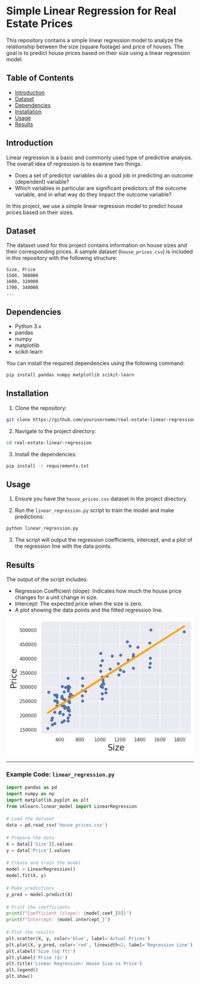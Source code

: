 # Simple Linear Regression for Real Estate Prices

This repository contains a simple linear regression model to analyze the relationship between the size (square footage) and price of houses. The goal is to predict house prices based on their size using a linear regression model.

## Table of Contents

- [Introduction](#introduction)
- [Dataset](#dataset)
- [Dependencies](#dependencies)
- [Installation](#installation)
- [Usage](#usage)
- [Results](#results)

## Introduction

Linear regression is a basic and commonly used type of predictive analysis. The overall idea of regression is to examine two things:

- Does a set of predictor variables do a good job in predicting an outcome (dependent) variable?
- Which variables in particular are significant predictors of the outcome variable, and in what way do they impact the outcome variable?

In this project, we use a simple linear regression model to predict house prices based on their sizes.

## Dataset

The dataset used for this project contains information on house sizes and their corresponding prices. A sample dataset (`house_prices.csv`) is included in this repository with the following structure:

```
Size, Price
1500, 300000
1600, 320000
1700, 340000
...
```

## Dependencies

- Python 3.x
- pandas
- numpy
- matplotlib
- scikit-learn

You can install the required dependencies using the following command:

```sh
pip install pandas numpy matplotlib scikit-learn
```

## Installation

1. Clone the repository:

```sh
git clone https://github.com/yourusername/real-estate-linear-regression.git
```

2. Navigate to the project directory:

```sh
cd real-estate-linear-regression
```

3. Install the dependencies:

```sh
pip install -r requirements.txt
```

## Usage

1. Ensure you have the `house_prices.csv` dataset in the project directory.

2. Run the `linear_regression.py` script to train the model and make predictions:

```sh
python linear_regression.py
```

3. The script will output the regression coefficients, intercept, and a plot of the regression line with the data points.

## Results

The output of the script includes:

- Regression Coefficient (slope): Indicates how much the house price changes for a unit change in size.
- Intercept: The expected price when the size is zero.
- A plot showing the data points and the fitted regression line.

![Regression Plot](regression_plot.png)

---

### Example Code: `linear_regression.py`

```python
import pandas as pd
import numpy as np
import matplotlib.pyplot as plt
from sklearn.linear_model import LinearRegression

# Load the dataset
data = pd.read_csv('house_prices.csv')

# Prepare the data
X = data[['Size']].values
y = data['Price'].values

# Create and train the model
model = LinearRegression()
model.fit(X, y)

# Make predictions
y_pred = model.predict(X)

# Print the coefficients
print(f"Coefficient (slope): {model.coef_[0]}")
print(f"Intercept: {model.intercept_}")

# Plot the results
plt.scatter(X, y, color='blue', label='Actual Prices')
plt.plot(X, y_pred, color='red', linewidth=2, label='Regression Line')
plt.xlabel('Size (sq ft)')
plt.ylabel('Price ($)')
plt.title('Linear Regression: House Size vs Price')
plt.legend()
plt.show()
```
